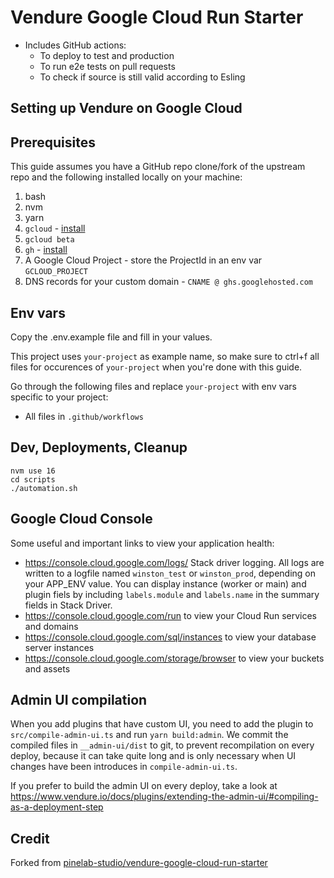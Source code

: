 # Vendure Google Cloud Run Starter

* Includes GitHub actions:
  * To deploy to test and production 
  * To run e2e tests on pull requests
  * To check if source is still valid according to Esling

## Setting up Vendure on Google Cloud



## Prerequisites

This guide assumes you have a GitHub repo clone/fork of the upstream repo and the following installed locally on your machine:
1. bash
2. nvm 
3. yarn
4. `gcloud` - [install](https://cloud.google.com/sdk/docs/install)
5. `gcloud beta`
6. `gh` - [install](https://github.com/cli/cli#installation)
7. A Google Cloud Project - store the ProjectId in an env var `GCLOUD_PROJECT`
8. DNS records for your custom domain - `CNAME @ ghs.googlehosted.com`

## Env vars
Copy the .env.example file and fill in your values.

This project uses `your-project` as example name, so make sure to ctrl+f all files for occurences of `your-project` when you're done with this guide.

Go through the following files and replace `your-project` with env vars specific to your project: 
* All files in `.github/workflows`

## Dev, Deployments, Cleanup

```
nvm use 16
cd scripts
./automation.sh
```

## Google Cloud Console
Some useful and important links to view your application health:

* https://console.cloud.google.com/logs/ Stack driver logging. All logs are written to a logfile named `winston_test` or `winston_prod`, depending on your APP_ENV value. You can display instance (worker or main) and plugin fiels by including `labels.module` and `labels.name` in the summary fields in Stack Driver.
* https://console.cloud.google.com/run to view your Cloud Run services and domains
* https://console.cloud.google.com/sql/instances to view your database server instances
* https://console.cloud.google.com/storage/browser to view your buckets and assets

## Admin UI compilation

When you add plugins that have custom UI, you need to add the plugin to `src/compile-admin-ui.ts` and run `yarn build:admin`. We commit the compiled files in `__admin-ui/dist` to git, to prevent recompilation on every deploy, because it can take quite long and is only necessary when UI changes have been introduces in `compile-admin-ui.ts`.

If you prefer to build the admin UI on every deploy, take a look at https://www.vendure.io/docs/plugins/extending-the-admin-ui/#compiling-as-a-deployment-step 

## Credit
Forked from [pinelab-studio/vendure-google-cloud-run-starter](https://github.com/Pinelab-studio/vendure-google-cloud-run-starter)